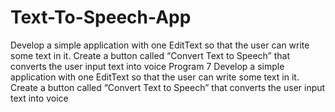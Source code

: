 # Text-To-Speech-App
Develop a simple application with one EditText so that the user can write some text in it. Create a button called “Convert Text to Speech” that converts the user input text into voice
Program 7
Develop a simple application with one EditText so that the user can write some text in it. Create a button
called “Convert Text to Speech” that converts the user input text into voice
